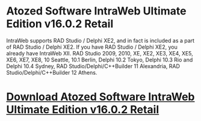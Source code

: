 # Atozed Software IntraWeb Ultimate Edition v16.0.2 Retail

IntraWeb supports RAD Studio / Delphi XE2, and in fact is included as a part of RAD Studio / Delphi XE2. If you have RAD Studio / Delphi XE2, you already have IntraWeb XII. RAD Studio 2009, 2010, XE, XE2, XE3, XE4, XE5, XE6, XE7, XE8, 10 Seattle, 10.1 Berlin, Delphi 10.2 Tokyo, Delphi 10.3 Rio and Delphi 10.4 Sydney, RAD Studio/Delphi/C++Builder 11 Alexandria, RAD Studio/Delphi/C++Builder 12 Athens.

# [Download Atozed Software IntraWeb Ultimate Edition v16.0.2 Retail](https://developer.team/delphi/35243-atozed-software-intraweb-ultimate-edition-v1602-retail.html)
